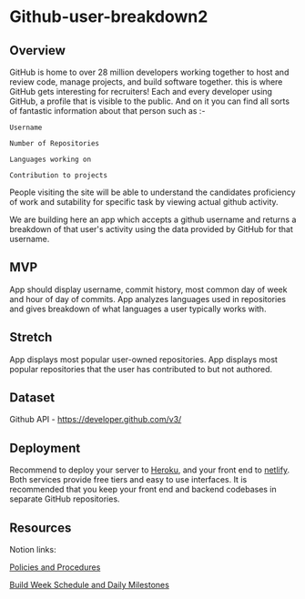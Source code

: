 # Github-user-breakdown2

## Overview

GitHub is home to over 28 million developers working together to host and review code, manage projects, and build software together.
this is where GitHub gets interesting for recruiters! Each and every developer using GitHub, a profile that is visible to the public. And on it you can find all sorts of fantastic information about that person such as :-

    Username
 
    Number of Repositories
  
    Languages working on
  
    Contribution to projects

People visiting the site will be able to understand  the candidates proficiency of work and sutability for specific task by viewing actual github activity.

We are building here an app which accepts a github username and returns a breakdown of that user's activity using the data provided by GitHub for that username.

## MVP
App should display username, commit history, most common day of week and hour of day of commits. App analyzes languages used in repositories and gives breakdown of what languages a user typically works with. 

## Stretch 
App displays most popular user-owned repositories. App displays most popular repositories that the user has contributed to but not authored. 

## Dataset
Github API - https://developer.github.com/v3/

## Deployment
Recommend to deploy your server to [Heroku](https://devcenter.heroku.com/articles/getting-started-with-nodejs), and your front end to [netlify](https://www.netlify.com/blog/2016/09/29/a-step-by-step-guide-deploying-on-netlify/). Both services provide free tiers and easy to use interfaces. 
It is recommended that you keep your front end and backend codebases in separate GitHub repositories.

## Resources
Notion links:

[Policies and Procedures](https://www.notion.so/Policies-and-Procedures-19e679fc1a284b668d8132dd8d7228cd)

[Build Week Schedule and Daily Milestones](https://www.notion.so/Build-week-Schedule-and-Daily-Milestones-7f0aca2ad598459fa4492fdac9881d5b)
